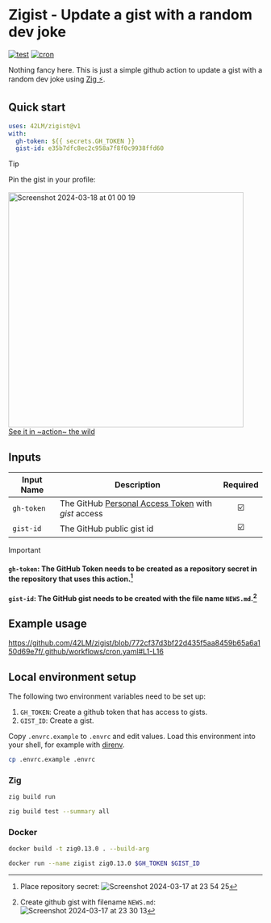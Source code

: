 # Zigist - Update a gist with a random dev joke
[![test](https://github.com/42LM/zigist/actions/workflows/test.yaml/badge.svg)](https://github.com/42LM/zigist/actions/workflows/test.yaml) [![cron](https://github.com/42LM/zigist/actions/workflows/cron.yaml/badge.svg)](https://github.com/42LM/zigist/actions/workflows/cron.yaml)

Nothing fancy here. This is just a simple github action to update a gist with a random dev joke using [Zig ⚡️](https://github.com/ziglang/zig).

## Quick start
```yaml
uses: 42LM/zigist@v1
with:
  gh-token: ${{ secrets.GH_TOKEN }}
  gist-id: e35b7dfc8ec2c958a7f8f0c9938ffd60
```

> [!TIP]
> Pin the gist in your profile:  
> <br>
> <img width="466" alt="Screenshot 2024-03-18 at 01 00 19" src="https://github.com/42LM/zigist/assets/93522910/a5ea6d0e-fdd0-442d-9375-5b9d6876d89b">
> <br>
> [See it in ~action~ the wild](https://github.com/42LM)

## Inputs
|Input Name|Description|Required|
| --- | --- | :---: |
|`gh-token`|The GitHub [Personal Access Token](https://docs.github.com/en/enterprise-server@3.9/authentication/keeping-your-account-and-data-secure/managing-your-personal-access-tokens) with *gist* access|☑️|
|`gist-id`|The GitHub public gist id|☑️|

> [!IMPORTANT]
> #### `gh-token`: The GitHub Token needs to be created as a repository secret in the repository that uses this action.[^1]
> #### `gist-id`: The GitHub gist needs to be created with the file name `NEWS.md`.[^2]

## Example usage
https://github.com/42LM/zigist/blob/772cf37d3bf22d435f5aa8459b65a6a150d69e7f/.github/workflows/cron.yaml#L1-L16

## Local environment setup
The following two environment variables need to be set up:
1. `GH_TOKEN`: Create a github token that has access to gists.
2. `GIST_ID`: Create a gist.

Copy `.envrc.example` to `.envrc` and edit values. Load this environment into your shell, for example with [direnv](https://direnv.net/).
```sh
cp .envrc.example .envrc
```

### Zig
```sh
zig build run
```

```sh
zig build test --summary all
```

### Docker
```sh
docker build -t zig0.13.0 . --build-arg
```

```sh
docker run --name zigist zig0.13.0 $GH_TOKEN $GIST_ID
```

[^1]: Place repository secret: ![Screenshot 2024-03-17 at 23 54 25](https://github.com/42LM/zigist/assets/93522910/667ad7a8-bc4e-4115-85bf-61945095f1dc)
[^2]: Create github gist with filename `NEWS.md`: ![Screenshot 2024-03-17 at 23 30 13](https://github.com/42LM/zigist/assets/93522910/e0b614d2-131f-480e-9203-0c08f1b77a7e)
